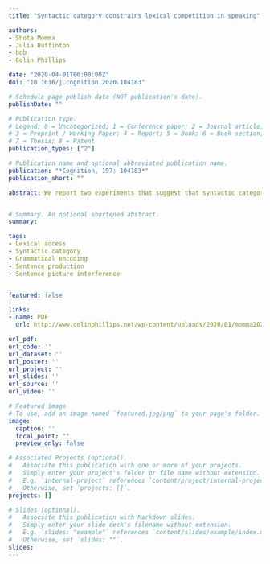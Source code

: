 ```yaml
---
title: "Syntactic category constrains lexical competition in speaking"

authors:
- Shota Momma
- Julia Buffinton
- bob
- Colin Phillips

date: "2020-04-01T00:00:00Z"
doi: "10.1016/j.cognition.2020.104183"

# Schedule page publish date (NOT publication's date).
publishDate: ""

# Publication type.
# Legend: 0 = Uncategorized; 1 = Conference paper; 2 = Journal article;
# 3 = Preprint / Working Paper; 4 = Report; 5 = Book; 6 = Book section;
# 7 = Thesis; 8 = Patent
publication_types: ["2"]

# Publication name and optional abbreviated publication name.
publication: "*Cognition, 197: 104183*"
publication_short: ""

abstract: We report two experiments that suggest that syntactic category plays a key role in limiting competition in lexical access in speaking. We introduce a novel sentence-picture interference (SPI) paradigm, and we show that nouns (e.g., running as a noun) do not compete with verbs (e.g., walking as a verb) and verbs do not compete with nouns in sentence production, regardless of their conceptual similarity. Based on this finding, we argue that lexical competition in production is limited by syntactic category. We also suggest that even complex words containing category-changing derivational morphology can be stored and accessed together with their final syntactic category information. We discuss the potential underlying mechanism and how it may enable us to speak relatively fluently.


# Summary. An optional shortened abstract.
summary:

tags:
- Lexical access
- Syntactic category
- Grammatical encoding
- Sentence production
- Sentence picture interference


featured: false

links:
- name: PDF
  url: http://www.colinphillips.net/wp-content/uploads/2020/01/momma2020.pdf

url_pdf: 
url_code: ''
url_dataset: ''
url_poster: ''
url_project: ''
url_slides: ''
url_source: ''
url_video: ''

# Featured image
# To use, add an image named `featured.jpg/png` to your page's folder. 
image:
  caption: ''
  focal_point: ""
  preview_only: false

# Associated Projects (optional).
#   Associate this publication with one or more of your projects.
#   Simply enter your project's folder or file name without extension.
#   E.g. `internal-project` references `content/project/internal-project/index.md`.
#   Otherwise, set `projects: []`.
projects: []

# Slides (optional).
#   Associate this publication with Markdown slides.
#   Simply enter your slide deck's filename without extension.
#   E.g. `slides: "example"` references `content/slides/example/index.md`.
#   Otherwise, set `slides: ""`.
slides:
---
```


